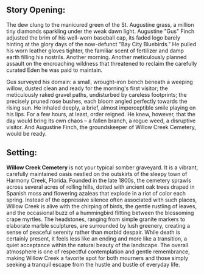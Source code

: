 ## Story Opening:

The dew clung to the manicured green of the St. Augustine grass, a million tiny diamonds sparkling under the weak dawn light. Augustine "Gus" Finch adjusted the brim of his well-worn baseball cap, its faded logo barely hinting at the glory days of the now-defunct "Bay City Bluebirds." He pulled his worn leather gloves tighter, the familiar scent of fertilizer and damp earth filling his nostrils. Another morning. Another meticulously planned assault on the encroaching wildness that threatened to reclaim the carefully curated Eden he was paid to maintain.

Gus surveyed his domain: a small, wrought-iron bench beneath a weeping willow, dusted clean and ready for the morning's first visitor; the meticulously raked gravel paths, undisturbed by careless footprints; the precisely pruned rose bushes, each bloom angled perfectly towards the rising sun. He inhaled deeply, a brief, almost imperceptible smile playing on his lips. For a few hours, at least, order reigned. He knew, however, that the day would bring its own chaos – a fallen branch, a rogue weed, a disruptive visitor. And Augustine Finch, the groundskeeper of Willow Creek Cemetery, would be ready.

## Setting:

**Willow Creek Cemetery** is not your typical somber graveyard. It is a vibrant, carefully maintained oasis nestled on the outskirts of the sleepy town of Harmony Creek, Florida. Founded in the late 1800s, the cemetery sprawls across several acres of rolling hills, dotted with ancient oak trees draped in Spanish moss and flowering azaleas that explode in a riot of color each spring. Instead of the oppressive silence often associated with such places, Willow Creek is alive with the chirping of birds, the gentle rustling of leaves, and the occasional buzz of a hummingbird flitting between the blossoming crape myrtles. The headstones, ranging from simple granite markers to elaborate marble sculptures, are surrounded by lush greenery, creating a sense of peaceful serenity rather than morbid despair. While death is certainly present, it feels less like an ending and more like a transition, a quiet acceptance within the natural beauty of the landscape. The overall atmosphere is one of respectful contemplation and gentle remembrance, making Willow Creek a favorite spot for both mourners and those simply seeking a tranquil escape from the hustle and bustle of everyday life.
